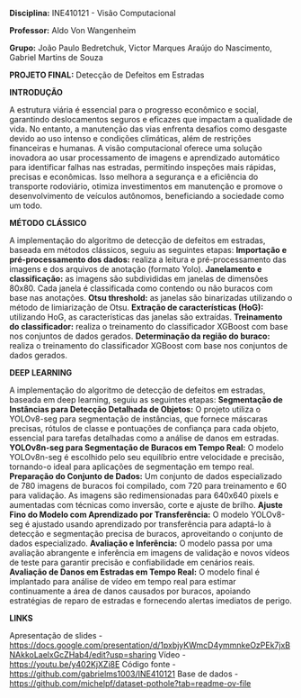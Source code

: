 **Disciplina:** INE410121 - Visão Computacional

**Professor:** Aldo Von Wangenheim

**Grupo:** João Paulo Bedretchuk, Victor Marques Araújo do Nascimento, Gabriel Martins de Souza

**PROJETO FINAL:** Detecção de Defeitos em Estradas


**INTRODUÇÃO**

A estrutura viária é essencial para o progresso econômico e social, garantindo deslocamentos seguros e eficazes que impactam a qualidade de vida. No entanto, a manutenção das vias enfrenta desafios como desgaste devido ao uso intenso e condições climáticas, além de restrições financeiras e humanas. A visão computacional oferece uma solução inovadora ao usar processamento de imagens e aprendizado automático para identificar falhas nas estradas, permitindo inspeções mais rápidas, precisas e econômicas. Isso melhora a segurança e a eficiência do transporte rodoviário, otimiza investimentos em manutenção e promove o desenvolvimento de veículos autônomos, beneficiando a sociedade como um todo.


**MÉTODO CLÁSSICO**

A implementação do algoritmo de detecção de defeitos em estradas, baseada em métodos clássicos, seguiu as seguintes etapas:
**Importação e pré-processamento dos dados:** realiza a leitura e pré-processamento das imagens e dos arquivos de anotação (formato Yolo).
**Janelamento e classificação:** as imagens são subdivididas em janelas de dimensões 80x80. Cada janela é classificada como contendo ou não buracos com base nas anotações.
**Otsu threshold:** as janelas são binarizadas utilizando o método de limiarização de Otsu.
**Extração de características (HoG):** utilizando HoG, as características das janelas são extraídas.
**Treinamento do classificador:** realiza o treinamento do classificador XGBoost com base nos conjuntos de dados gerados.
**Determinação da região do buraco:** realiza o treinamento do classificador XGBoost com base nos conjuntos de dados gerados.


**DEEP LEARNING**

A implementação do algoritmo de detecção de defeitos em estradas, baseada em deep learning, seguiu as seguintes etapas:
**Segmentação de Instâncias para Detecção Detalhada de Objetos:** O projeto utiliza o YOLOv8-seg para segmentação de instâncias, que fornece máscaras precisas, rótulos de classe e pontuações de confiança para cada objeto, essencial para tarefas detalhadas como a análise de danos em estradas.
**YOLOv8n-seg para Segmentação de Buracos em Tempo Real:** O modelo YOLOv8n-seg é escolhido pelo seu equilíbrio entre velocidade e precisão, tornando-o ideal para aplicações de segmentação em tempo real.
**Preparação do Conjunto de Dados:** Um conjunto de dados especializado de 780 imagens de buracos foi compilado, com 720 para treinamento e 60 para validação. As imagens são redimensionadas para 640x640 pixels e aumentadas com técnicas como inversão, corte e ajuste de brilho.
**Ajuste Fino do Modelo com Aprendizado por Transferência:** O modelo YOLOv8-seg é ajustado usando aprendizado por transferência para adaptá-lo à detecção e segmentação precisa de buracos, aproveitando o conjunto de dados especializado.
**Avaliação e Inferência:** O modelo passa por uma avaliação abrangente e inferência em imagens de validação e novos vídeos de teste para garantir precisão e confiabilidade em cenários reais.
**Avaliação de Danos em Estradas em Tempo Real:** O modelo final é implantado para análise de vídeo em tempo real para estimar continuamente a área de danos causados por buracos, apoiando estratégias de reparo de estradas e fornecendo alertas imediatos de perigo.


**LINKS**

Apresentação de slides - https://docs.google.com/presentation/d/1pxbjyKWmcD4ymmnkeOzPEk7jxBNAkkoLaelxGcZHab4/edit?usp=sharing
Vídeo - https://youtu.be/y402KjXZi8E
Código fonte - https://github.com/gabrielms1003/INE410121
Base de dados - https://github.com/michelpf/dataset-pothole?tab=readme-ov-file
